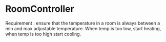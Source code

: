 # RoomController

Requirement :  ensure that the temperature in a room is always between a min and max adjustable temperature.
When temp is too low, start heating, when temp is too high start cooling.

 

 

